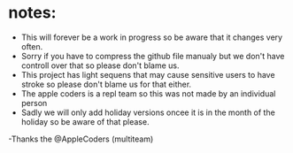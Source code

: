 # notes:
- This will forever be a work in progress so be aware that it changes very often.
- Sorry if you have to compress the github file manualy but we don't have controll over that so please don't blame us.
- This project has light sequens that may cause sensitive users to have stroke so please don't blame us for that either.
- The apple coders is a repl team so this was not made by an individual person
- Sadly we will only add holiday versions oncee it is in the month of the holiday so be aware of that please.

-Thanks
the @AppleCoders (multiteam)